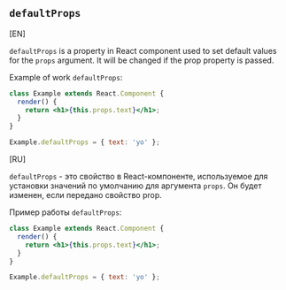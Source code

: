 ## `defaultProps`

[EN]

`defaultProps` is a property in React component used to set default values for the `props` argument. It will be changed if the prop property is passed.

Example of work `defaultProps`:
```jsx
class Example extends React.Component {
  render() {
    return <h1>{this.props.text}</h1>;
  }
}

Example.defaultProps = { text: 'yo' }; 
```

[RU]

`defaultProps` - это свойство в React-компоненте, используемое для установки значений по умолчанию для аргумента `props`. Он будет изменен, если передано свойство prop.

Пример работы `defaultProps`:
```jsx
class Example extends React.Component {
  render() {
    return <h1>{this.props.text}</h1>;
  }
}

Example.defaultProps = { text: 'yo' }; 
```